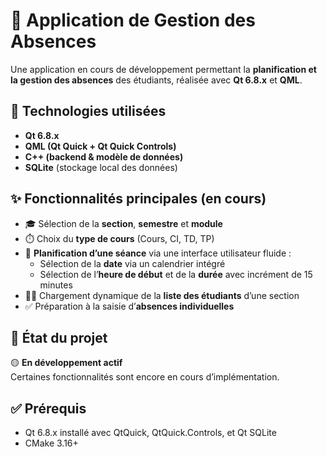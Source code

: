 # 📘 Application de Gestion des Absences

Une application en cours de développement permettant la **planification et la gestion des absences** des étudiants, réalisée avec **Qt 6.8.x** et **QML**.

## 🧰 Technologies utilisées

- **Qt 6.8.x**
- **QML (Qt Quick + Qt Quick Controls)**
- **C++ (backend & modèle de données)**
- **SQLite** (stockage local des données)

## ✨ Fonctionnalités principales (en cours)

- 🎓 Sélection de la **section**, **semestre** et **module**
- ⏱️ Choix du **type de cours** (Cours, CI, TD, TP)
- 📅 **Planification d’une séance** via une interface utilisateur fluide :
  - Sélection de la **date** via un calendrier intégré
  - Sélection de l’**heure de début** et de la **durée** avec incrément de 15 minutes
- 🧑‍🎓 Chargement dynamique de la **liste des étudiants** d’une section
- ✅ Préparation à la saisie d’**absences individuelles**

## 🚧 État du projet

🟡 **En développement actif**  
Certaines fonctionnalités sont encore en cours d’implémentation.

## ✅ Prérequis

- Qt 6.8.x installé avec QtQuick, QtQuick.Controls, et Qt SQLite
- CMake 3.16+
